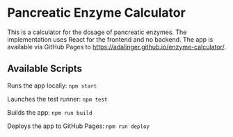 # Pancreatic Enzyme Calculator

This is a calculator for the dosage of pancreatic enzymes.
The implementation uses React for the frontend and no backend.
The app is available via GitHub Pages to https://adalinger.github.io/enzyme-calculator/.

## Available Scripts

Runs the app locally: `npm start`

Launches the test runner: `npm test`

Builds the app: `npm run build`

Deploys the app to GitHub Pages: `npm run deploy`